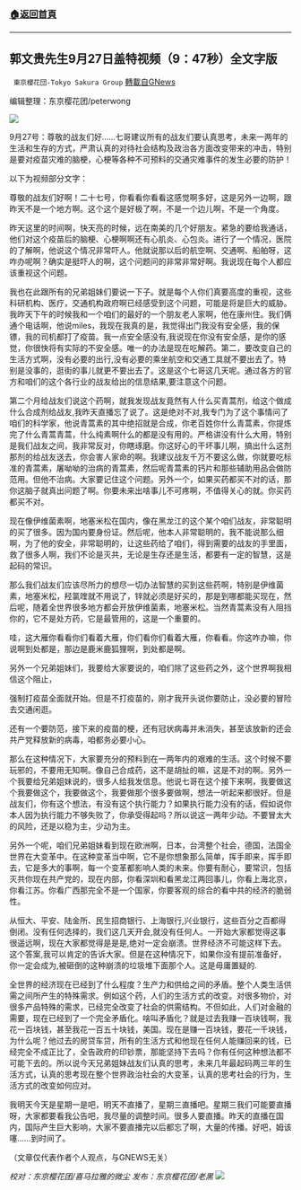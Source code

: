 ###  [:house:返回首頁](https://github.com/ourhimalayas/txt)
---


## 郭文贵先生9月27日盖特视频（9：47秒）全文字版
` 東京櫻花団-Tokyo Sakura Group` [轉載自GNews](https://gnews.org/zh-hans/1560034/)

编辑整理：东京樱花团/peterwong

![](https://assets.gnews.org/wp-content/uploads/2021/09/郭文贵先生9月27日盖特视频.jpg)

9月27号：尊敬的战友们好……七哥建议所有的战友们要认真思考，未来一两年的生活和生存的方式，严肃认真的对待社会结构及政治各方面改变带来的冲击，特别是要对疫苗灾难的脑梗，心梗等各种不可预料的交通灾难事件的发生必要的防护！

以下为视频部分文字：

尊敬的战友们好啊！二十七号，你看看你看看这感觉啊多好，这是另外一边啊，跟昨天不是一个地方啊。这个这个是好极了啊，不是一个边儿啊，不是一个角度。

昨天这里的时间啊，快天亮的时候，远在南美的几个好朋友。紧急的要给我通话，他们对这个疫苗后的脑梗、心梗啊啊还有心肌炎、心包炎。进行了一个情况，医院的了解啊，他说这个情况非常吓人。他就说那以后的航空啊、交通啊、船舶呀，这咋办呢啊？确实是挺吓人的啊，这个问题问的非常非常好啊。我说现在每个人都应该重视这个问题。

我也在此跟所有的兄弟姐妹们要说一下子。就是每个人你们真要高度的重视，这些科研机构、医疗，交通机构政府啊已经感受到这个问题，可能是将是巨大的威胁。我昨天下午的时候我和一个咱们的最好的一个朋友老人家啊，他在康州住。我们俩通个电话啊，他说miles，我现在我真的是，我觉得出门我没有安全感，我的保镖，我的司机都打了疫苗。我一点安全感没有,我说现在你没有安全感，是你的感觉，你很快将有实际的不安全感。唯一的办法是现在吃解药。第二，要改变自己的生活方式啊，没有必要的出行,没有必要的乘坐航空和交通工具就不要出去了。特别是没事的，逛街的事儿就更不要出去了。这是这个七哥这几天呢。通过各方的官方和咱们的这个各行业的战友给出的信息结果,要注意这个问题。

第二个月给战友们说这个药啊，就我发现战友竟然有人什么买青蒿剂，给这个做成什么合成剂给战友,我昨天直播忘了说了。这是绝对不对,我专门为了这个事情问了咱们的科学家，他说青蒿素的其中绝招就是合成，你老百姓你什么青蒿素，你提炼完了什么青蒿青蒿，什么纯素啊什么的都是没有用的。严格讲没有什么大用，特别是我们战友之间，我非常反对，你瞎琢磨。你这好心的干坏事儿啊，搞出什么这剂那剂的给战友送去，你会害人家命的啊。我建议战友千万不要这么做，你就要吃标准的青蒿素，屠呦呦的治病的青蒿素，然后呢青蒿素的钙片和那些辅助用品会做防范用。但他不治病。大家要记住这个问题。另外一个，如果买药都买不对的话，那你这脑子就真出问题了啊。你要未来出啥事儿不可疼啊，不值得关心的就。你买药都买不对。

现在像伊维菌素啊，地塞米松在国内，像在黑龙江的这个某个咱们战友，非常聪明的买了很多。因为国内要身份证。然后呢，他本人非常聪明的，我不能说那么细啊，为了他的安全，非常聪明的，让这些药给了咱们，得到需要的战友的手里面，救了很多人啊，我们不论是灭共，无论是生存还是生活，都要有一定的智慧，这是起码的常识。

那么我们战友们应该尽所力的想尽一切办法智慧的买到这些药啊，特别是伊维菌素，地塞米松，羟氯喹就不用说了，锌就必须是好买的，那是到哪都能买现在，然后呢，随着全世界很多地方都会开放伊维菌素，地塞米松。当然青蒿素没有人阻挡你的，它不是处方药，它是最管用的，这是一个重要的。

哇，这大雁你看看你们看着大雁，你们看你们看着大雁，你看看。你这咋办嘛，你说啊到处都是，那边是鹿米鹿狐狸啊，到处都是啊。

另外一个兄弟姐妹们，我要给大家要说的，咱们除了这些药之外，这个世界啊我相信这个阻止，

强制打疫苗全面就开始。但是不打疫苗的，刚才我开头说你要防止，没必要的冒险去交通闲逛。

还有一个要防范，接下来的疫苗的梗，还有冠状病毒并未消失，甚至该放新的还会共产党释放新的病毒，咱都务必要小心。

那么在这种情况下，大家要充分的预料到在一两年内的艰难的生活。这个时候不要玩邪的，不要用无知啊。像自己合成药，这不是胡扯的嘛，这是不对的啊。另外一个我要给兄弟姐妹说的，很多人给我发信息。他说七哥在这个接下来啊，我要做这个我要做这个，我要做这个，我要做那个很多要做啊，想法一听起来都很好。但是战友们，你有这个想法，有没有这个执行能力？如果执行能力没有的话，假如说你本人因为执行能力不够失败了，你承受得起吗？所以说这一两年少动。不要冒太大的风险，还是以稳为主，少动为主。

另外一个呢，咱们兄弟姐妹看到现在欧洲啊，日本，台湾整个社会，德国，法国全世界在大变革中。在这种变革当中啊，它不是你想象那么简单，挥手即来，挥手即去，它是多大的事啊，每一个变革都影响人类的未来。你要有耐心，要常识，包括灭共你现在共产党的，现在内部，你看深圳和看黑龙江两回事儿，你看上海北京，你看江苏。你看广西那完全不是一个国家，你要客观的综合的看中共的经济的脆弱性。

从恒大、平安、陆金所、民生招商银行、上海银行,兴业银行，这些百分之百都得倒闭。没有任何选择的，我们这几天开会,就没有任何人。一开始大家都觉得这事很遥远啊，现在大家都觉得是是是,绝对一定会崩溃。世界经济不可能这样下去。这个答案,我可以肯定的告诉大家。但是在这种情况下，如果你没有提前准备好，你一定会成为,被砸倒的这种崩溃的垃圾堆下面那个人。这是毋庸置疑的.

全世界的经济现在已经到了什么程度？生产力和供给之间的矛盾。整个人类生活供需之间所产生的特殊需求。例如这个药，人们的生活方式的改变。对很多物价，对很多产品特殊的需求，已经完全改变了社会的供需结构。不但如此，人们对金融的需要，现在已经到了一个完全矛盾化。啥叫矛盾化？就是过去我赚一百块钱啊，我花一百块钱，甚至我花一百五十块钱，美国。现在是赚一百块钱，要花一千块钱，为什么呢？他过去的房贷车贷，所有的生活方式和他现在任何人能赚回来的钱，已经完全不成正比了，全告政府的印钞票，那能坚持下去吗？你有任何这种想法都不可能下去的。所以说今天兄弟姐妹战友们认真的思考，未来几年最起码两三年的生活方式，认真的思考现在整个世界政治社会的大变革，认真的思考社会的行为，生活方式的改变如何应对。

我明天今天是星期一是吧，明天不直播了，星期三直播吧。星期三我们可能要直播呀，大家都要看我公告吧，我尽量的调整时间。很多人要直播。昨天的直播在国内，国际产生巨大影响，大家不要直播完以后都忘了啊，大量的传播。好吧，姆该噻……到时间了。

（文章仅代表作者个人观点，与GNEWS无关）

*校对：东京樱花团/喜马拉雅的微尘
发布：东京樱花团/老黑*
![](https://assets.gnews.org/wp-content/uploads/2021/09/樱花团图标-1.jpg)
